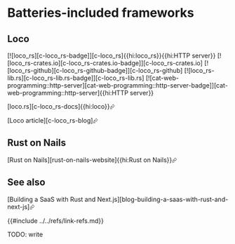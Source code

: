 # Batteries-included frameworks

## Loco

[![loco_rs][c-loco_rs-badge]][c-loco_rs]{{hi:loco_rs}}{{hi:HTTP server}}
[![loco_rs-crates.io][c-loco_rs-crates.io-badge]][c-loco_rs-crates.io]
[![loco_rs-github][c-loco_rs-github-badge]][c-loco_rs-github]
[![loco_rs-lib.rs][c-loco_rs-lib.rs-badge]][c-loco_rs-lib.rs]
[![cat-web-programming::http-server][cat-web-programming::http-server-badge]][cat-web-programming::http-server]{{hi:HTTP server}}

[loco.rs][c-loco_rs-docs]{{hi:loco}}⮳

[Loco article][c-loco_rs-blog]⮳

## Rust on Nails

[Rust on Nails][rust-on-nails-website]{{hi:Rust on Nails}}⮳

## See also

[Building a SaaS with Rust and Next.js][blog-building-a-saas-with-rust-and-next-js]⮳

{{#include ../../refs/link-refs.md}}

<div class="hidden">
TODO: write
</div>
